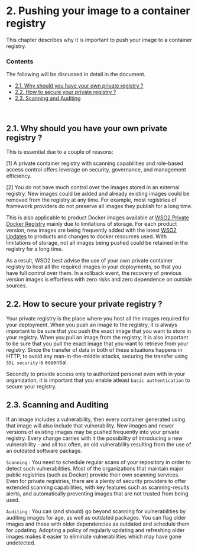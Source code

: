 # 2. Pushing your image to a container registry

This chapter describes why it is important to push your image to a container registry.

### Contents

The following will be discussed in detail in the document.

* [2.1. Why should you have your own private registry ?](#hhy-private-registry)
* [2.2. How to secure your private registry ?](#how-to-secure)
* [2.3. Scanning and Auditing](#scanning-auditing)

<br/>

## <a name="why-private-registry"></a>2.1. Why should you have your own private registry ?

This is essential due to a couple of reasons:

[1] A private container registry with scanning capabilities and role-based access control offers leverage on security, governance, and management efficiency.

[2] You do not have much control over the images stored in an external registry. New images could be added and already existing images could be removed from the registry at any time. For example, most registries of framework providers do not preserve all images they publish for a long time. 

This is also applicable to product Docker images available at [WSO2 Private Docker Registry](https://docker.wso2.com) mainly due to limitations of storage. For each product version, new images are being frequently added with the latest [WSO2 Updates](https://wso2.com/updates) to products and changes to docker resources used. With limitations of storage, not all images being pushed could be retained in the registry for a long time.

As a result, WSO2 best advise the use of your own private container registry to host all the required images in your deployments, so that you have full control over them. In a rollback event, the recovery of previous version images is effortless with zero risks and zero dependence on outside sources.

## <a name="how-to-secure"></a>2.2. How to secure your private registry ?

Your private registry is the place where you host all the images required for your deployment. When you push an image to the registry, it is always important to be sure that you push the exact image that you want to store in your registry. When you pull an image from the registry, it is also important to be sure that you pull the exact image that you want to retrieve from your registry. Since the transfer of data in both of these situations happens in HTTP, to avoid any man-in-the-middle attacks, securing the transfer using `SSL security` is essential. 

Secondly to provide access only to authorized personel even with in your organization, it is important that you enable atleast `basic authentication` to secure your registry.  

## <a name="scanning-auditing"></a>2.3. Scanning and Auditing

If an image includes a vulnerability, then every container generated using that image will also include that vulnerability. New images and newer versions of existing images may be pushed frequently into your private registry. Every change carries with it the possibility of introducing a new vulnerability - and all too often, an old vulnerability resulting from the use of an outdated software package.

`Scanning` : You need to schedule regular scans of your repository in order to detect such vulnerabilities. Most of the organizations that maintain major public registries (such as Docker) provide their own scanning services. Even for private registries, there are a plenty of security providers to offer extended scanning capabilities, with key features such as scanning-results alerts, and automatically preventing images that are not trusted from being used.

`Auditing` : You can (and should) go beyond scanning for vulnerabilities by auditing images for age, as well as outdated packages. You can flag older images and those with older dependencies as outdated and schedule them for updating. Adopting a policy of regularly updating and refreshing older images makes it easier to eliminate vulnerabilities which may have gone undetected.